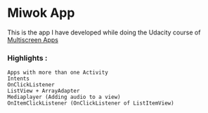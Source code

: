 # Miwok App

This is the app I have developed while doing the Udacity course of [Multiscreen Apps](https://www.udacity.com/course/android-basics-multiscreen-apps--ud839)

### Highlights :

    Apps with more than one Activity
    Intents
    OnClickListener
    ListView + ArrayAdapter
    Mediaplayer (Adding audio to a view)
    OnItemClickListener (OnClickListener of ListItemView)
